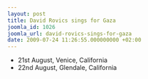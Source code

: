 ```yaml
---
layout: post
title: David Rovics sings for Gaza
joomla_id: 1026
joomla_url: david-rovics-sings-for-gaza
date: 2009-07-24 11:26:55.000000000 +02:00
---
```

<ul>
<li>21st August, Venice, California</li>
<li>22nd August, Glendale, California</li>
</ul>
